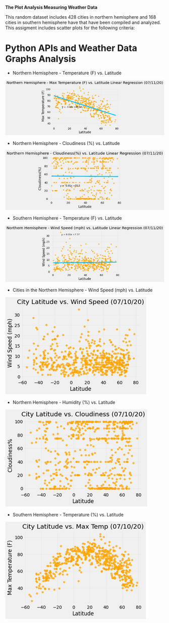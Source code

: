 **The Plot Analysis Measuring Weather Data**


This random dataset includes 428 cities in  northern hemisphere and 168 cities in southern hemisphere have that have been compiled and analyzed.  This assigment includes scatter plots for the following criteria:

# Python APIs and Weather Data Graphs Analysis

- Northern Hemisphere - Temperature (F) vs. Latitude

![lat35](imgs/lat35.png)

- Northern Hemisphere - Cloudiness (%) vs. Latitude

![lat34](imgs/lat34.jpg)


- Southern Hemisphere - Temperature (F) vs. Latitude

![lat33](imgs/lat33.png)


- Cities in the Northern Hemisphere - Wind Speed (mph) vs. Latitude

![lat30](imgs/lat30.png)

- Northern Hemisphere - Humidity (%) vs. Latitude

![lat31](imgs/lat31.png)


- Southern Hemisphere - Temperature (%) vs. Latitude

![lat32](imgs/lat32.png)


